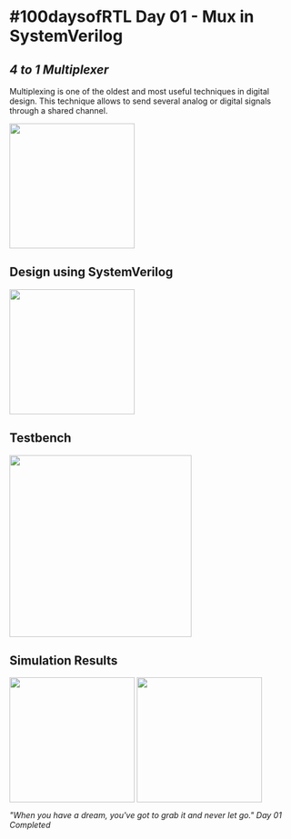 # #100daysofRTL Day 01 - Mux in SystemVerilog
## _4 to 1 Multiplexer_

Multiplexing is one of the oldest and most useful techniques in digital design. This technique allows to send several analog or digital signals through a shared channel.

<img align="center" src="https://raw.githubusercontent.com/Marcotronics/100daysofRTL/main/001_RTL_MUX/images/mux4a1.PNG =150x150" width="220px"/>

## Design using SystemVerilog

<img align="center" src="https://raw.githubusercontent.com/Marcotronics/100daysofRTL/main/001_RTL_MUX/images/mux_code.PNG =280x450" width="220px"/>

## Testbench

<img align="center" src="https://raw.githubusercontent.com/Marcotronics/100daysofRTL/main/001_RTL_MUX/images/mux_tb_code.PNG =280x450" width="320px"/>

## Simulation Results

<img align="center" src="https://raw.githubusercontent.com/Marcotronics/100daysofRTL/main/001_RTL_MUX/images/mux_tb_simulation.PNG =350x450" width="220px"/>

<img align="center" src="https://raw.githubusercontent.com/Marcotronics/100daysofRTL/main/001_RTL_MUX/images/waveform_simulation.PNG =150x550" width="220px"/>

_"When you have a dream, you've got to grab it and never let go."_
*Day 01 Completed*

